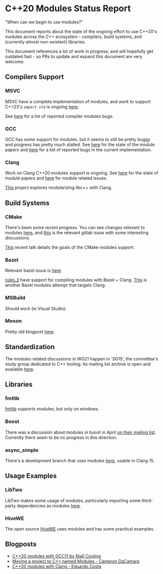 # C++20 Modules Status Report

"When can we begin to use modules?"

This document reports about the state of the ongoing effort to use C++20's modules across the C++ ecosystem - compilers, build systems, and (currently almost non-existent) libraries.

This document references a lot of work in progress, and will hopefully get outdated fast - so PRs to update and expand this document are very welcome.

## Compilers Support

### MSVC
MSVC have a complete implementation of modules, and work to support C++23's 
`import std` is ongoing [here](https://github.com/microsoft/STL/issues/2930).

See [here](https://developercommunity.visualstudio.com/search?space=62&q=modules&stateGroup=active&sort=votes) for a list of reported compiler modules bugs.

### GCC
GCC has some support for modules, but it seems to still be pretty buggy and progress has pretty much stalled. See [here](https://gcc.gnu.org/projects/cxx-status.html#cxx20) for the state of the module papers and [here](https://gcc.gnu.org/bugzilla/show_bug.cgi?id=103524) for a list of reported bugs in the current implementation.

### Clang
Work on Clang C++20 modules support is ongoing. See [here](https://clang.llvm.org/cxx_status.html#cxx20) for the state of module papers and [here](https://github.com/llvm/llvm-project/issues?q=is%3Aissue+is%3Aopen+label%3Aclang%3Amodules) for module related issues.

[This](https://github.com/ChuanqiXu9/stdmodules) project explores modularizing libc++ with Clang.

## Build Systems

### CMake
There's been some recent progress. You can see changes relevant to modules [here](https://gitlab.kitware.com/cmake/cmake/-/merge_requests?scope=all&state=all&label_name[]=area%3Acxxmodules), and  [this](https://gitlab.kitware.com/cmake/cmake/-/issues/18355) is the relevant gitlab issue with some interesting discussions.

[This](https://www.youtube.com/watch?v=hkefPcWySzI) recent talk details the goals of the CMake modules support.

### Bazel
Relevant bazel issue is [here](https://github.com/bazelbuild/bazel/issues/4005).

[rules_ll](https://github.com/eomii/rules_ll) have support for compiling modules with Bazel + Clang. [This](https://github.com/rnburn/rules_cc_module) is another Bazel modules attempt that targets Clang.

### MSBuild
Should work (in Visual Studio).

### Meson
Pretty old blogpost [here](https://nibblestew.blogspot.com/2020/11/adding-very-preliminary-support-for-c.html).

## Standardization

The modules related discussions in WG21 happen in 'SG15', the committee's study group dedicated to C++ tooling. Its mailing list archive is open and available [here](https://lists.isocpp.org/sg15).

## Libraries

### fmtlib
[fmtlib]() supports modules, but only on windows.

### Boost
There was a discussion about modules in boost in April [on their mailing list](https://lists.boost.org/Archives/boost/2022/04/252629.php). Currently there seem to be no progress in this direction.

### async_simple
There's a development branch that uses modules [here](https://github.com/alibaba/async_simple/tree/CXX20Modules), usable in Clang 15.

## Usage Examples

### LibTwo
LibTwo makes some usage of modules, particularly importing some third-party dependencies
as modules [here](https://github.com/hugoam/two/tree/master/src/3rdparty).

### HiveWE
The open source [HiveWE](https://github.com/stijnherfst/HiveWE) uses modules and has some practical examples.

## Blogposts

* [C++20 modules with GCC11 by Niall Cooling](https://blog.feabhas.com/2021/08/c20-modules-with-gcc11)
* [Moving a project to C++ named Modules - Cameron DaCamara](https://devblogs.microsoft.com/cppblog/moving-a-project-to-cpp-named-modules/)
* [C++20 modules with Clang - Eduardo Costa](https://blog.ecosta.dev/en/tech/cpp-modules-with-clang)